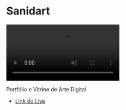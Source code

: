 # Sanidart

![](media/sanidart.mp4)

Portfólio e Vitrine de Arte Digital

- [Link do Live](https://sanidart.herokuapp.com/)
